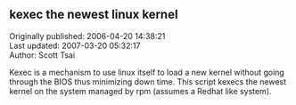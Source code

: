 ## kexec the newest linux kernel  
Originally published: 2006-04-20 14:38:21  
Last updated: 2007-03-20 05:32:17  
Author: Scott Tsai  
  
Kexec is a mechanism to use linux itself to load a new kernel without going
through the BIOS thus minimizing down time.
This script kexecs the newest kernel on the system managed by rpm (assumes a Redhat like system).
